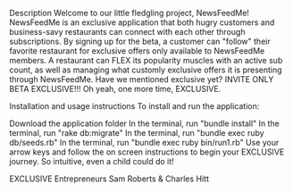 Description
Welcome to our little fledgling project, NewsFeedMe! NewsFeedMe is an exclusive application that both hugry customers and business-savy restaurants can connect with each other through subscriptions. By signing up for the beta, a customer can "follow" their favorite restaurant for exclusive offers only available to NewsFeedMe members. A restaurant can FLEX its popularity muscles with an active sub count, as well as managing what customly exclusive offers it is presenting through NewsFeedMe. Have we mentioned exclusive yet? INVITE ONLY BETA EXCLUSIVE!!! Oh yeah, one more time, EXCLUSIVE.

Installation and usage instructions
To install and run the application:

Download the application folder
In the terminal, run "bundle install"
In the terminal, run "rake db:migrate"
In the terminal, run "bundle exec ruby db/seeds.rb"
In the terminal, run "bundle exec ruby bin/run1.rb"
Use your arrow keys and follow the on screen instructions to begin your EXCLUSIVE journey. So intuitive, even a child could do it!

EXCLUSIVE Entrepreneurs
Sam Roberts & Charles Hitt